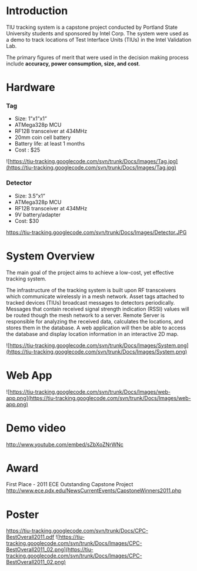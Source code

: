 # Introduction #
TIU tracking system is a capstone project conducted by Portland State University students and sponsored by Intel Corp. The system were used as a demo to track locations of Test Interface Units (TIUs) in the Intel Validation Lab.

The primary figures of merit that were used in the decision making process include **accuracy, power consumption, size, and cost**.


# Hardware #
### Tag ###

  * Size: 1”x1”x1”
  * ATMega328p MCU
  * RF12B transceiver at 434MHz
  * 20mm coin cell battery
  * Battery life: at least 1 months
  * Cost : $25

![https://tiu-tracking.googlecode.com/svn/trunk/Docs/Images/Tag.jpg](https://tiu-tracking.googlecode.com/svn/trunk/Docs/Images/Tag.jpg)

### Detector ###

  * Size: 3.5”x1”
  * ATMega328p MCU
  * RF12B transceiver at 434MHz
  * 9V battery/adapter
  * Cost: $30

https://tiu-tracking.googlecode.com/svn/trunk/Docs/Images/Detector.JPG

# System Overview #

The main goal of the project aims to achieve a low-cost, yet effective tracking system.


The infrastructure of the tracking system is built upon RF transceivers which communicate wirelessly in a mesh network. Asset tags attached to tracked devices (TIUs) broadcast messages to detectors periodically. Messages that contain received signal strength indication (RSSI) values will be routed though the mesh network to a server. Remote Server is responsible for analyzing the received data, calculates the locations, and stores them in the database. A web application will then be able to access the database and display location information in an interactive 2D map.

![https://tiu-tracking.googlecode.com/svn/trunk/Docs/Images/System.png](https://tiu-tracking.googlecode.com/svn/trunk/Docs/Images/System.png)


# Web App #

![https://tiu-tracking.googlecode.com/svn/trunk/Docs/Images/web-app.png](https://tiu-tracking.googlecode.com/svn/trunk/Docs/Images/web-app.png)

# Demo video #
http://www.youtube.com/embed/sZbXoZNrWNc

# Award #
First Place - 2011 ECE Outstanding Capstone Project
http://www.ece.pdx.edu/NewsCurrentEvents/CapstoneWinners2011.php

# Poster #
https://tiu-tracking.googlecode.com/svn/trunk/Docs/CPC-BestOverall2011.pdf
![https://tiu-tracking.googlecode.com/svn/trunk/Docs/Images/CPC-BestOverall2011_02.png](https://tiu-tracking.googlecode.com/svn/trunk/Docs/Images/CPC-BestOverall2011_02.png)